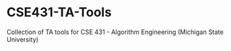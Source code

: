 # CSE431-TA-Tools
Collection of TA tools for CSE 431 - Algorithm Engineering (Michigan State University)
